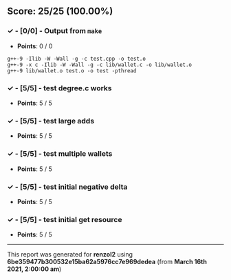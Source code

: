 


## Score: 25/25 (100.00%)


### ✓ - [0/0] - Output from `make`

- **Points**: 0 / 0


```
g++-9 -Ilib -W -Wall -g -c test.cpp -o test.o
g++-9 -x c -Ilib -W -Wall -g -c lib/wallet.c -o lib/wallet.o
g++-9 lib/wallet.o test.o -o test -pthread

```


### ✓ - [5/5] - test degree.c works

- **Points**: 5 / 5





### ✓ - [5/5] - test large adds

- **Points**: 5 / 5





### ✓ - [5/5] - test multiple wallets

- **Points**: 5 / 5





### ✓ - [5/5] - test initial negative delta

- **Points**: 5 / 5





### ✓ - [5/5] - test initial get resource

- **Points**: 5 / 5





---

This report was generated for **renzol2** using **6be359477b300532e15ba62a5976cc7e969dedea** (from **March 16th 2021, 2:00:00 am**)
